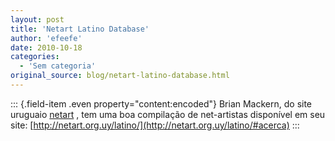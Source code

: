 ```yaml
---
layout: post
title: 'Netart Latino Database'
author: 'efeefe'
date: 2010-10-18
categories:
  - 'Sem categoria'
original_source: blog/netart-latino-database.html
---
```


::: {.field-item .even property="content:encoded"}
Brian Mackern, do site uruguaio [netart](http://netart.org.uy/) , tem uma boa compilação de net-artistas disponível em seu site: [http://netart.org.uy/latino/](http://netart.org.uy/latino/#acerca)
:::
